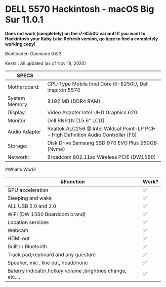 # DELL 5570 Hackintosh - macOS Big Sur 11.0.1

**Does not work (completely) on the i7-8550U variant! If you want to Hackintosh your Kaby Lake Refresh version, go <a href="https://github.com/Doregon/Inspiron-5570-KBR-Hackintosh">here</a> to find a completely working copy!**

Bootloader: Opencore 0.6.3

Kexts : All updated (as of Nov 18, 2020)

| SPECS |   |
|---|---|
|Motherboard:|CPU Type Mobile Intel Core i5-8250U, Dell Inspiron 5570|
|System Memory| 8192 MB (DDR4 RAM)|
|Display:|Video Adapter Intel UHD Graphics 620|
|Monitor|Dell RN91N [15.6" LCD]|
|Audio Adapter| Realtek ALC256 @ Intel Wildcat Point-LP PCH - High Definition Audio Controller [F0]|
|Storage:|Disk Drive Samsung SSD 970 EVO Plus 250GB (Nvme)|
|Network:| Broadcom 802.11ac Wireless PCIE (DW1560)|

#What's Work?

| #Function | Work? |
|---------------|-----------------------------------------------|
|  GPU acceleration| ✅ |
|  Sleeping and wake| ✅ |
|  ALL USB 3.0 and 2.0| ✅ |
|  WiFi (DW 1560 Boardcom brand)| ✅ |
|  Location services| ✅ |
|  Webcam| ✅ |
|  HDMI out| ✅ |
|  Built in Bluetooth| ✅ |
|  Track pad,keyboard and any guesture| ✅ |
|  Speaker, mic , line out, headphone| ✅ |
|  Baterry indicator,hotkey volume ,brightnes change, etc.....| ✅ |
